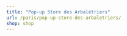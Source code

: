 ```yaml
---
title: "Pop-up Store des Arbalétriers"
url: /paris/pop-up-store-des-arbaletriers/
shop: shop
---
```

